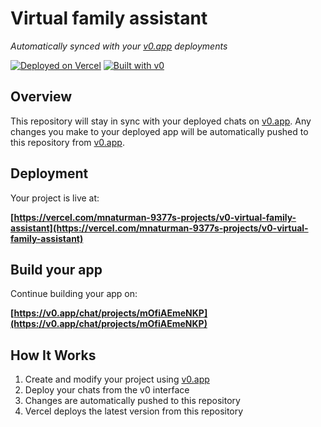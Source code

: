# Virtual family assistant

*Automatically synced with your [v0.app](https://v0.app) deployments*

[![Deployed on Vercel](https://img.shields.io/badge/Deployed%20on-Vercel-black?style=for-the-badge&logo=vercel)](https://vercel.com/mnaturman-9377s-projects/v0-virtual-family-assistant)
[![Built with v0](https://img.shields.io/badge/Built%20with-v0.app-black?style=for-the-badge)](https://v0.app/chat/projects/mOfiAEmeNKP)

## Overview

This repository will stay in sync with your deployed chats on [v0.app](https://v0.app).
Any changes you make to your deployed app will be automatically pushed to this repository from [v0.app](https://v0.app).

## Deployment

Your project is live at:

**[https://vercel.com/mnaturman-9377s-projects/v0-virtual-family-assistant](https://vercel.com/mnaturman-9377s-projects/v0-virtual-family-assistant)**

## Build your app

Continue building your app on:

**[https://v0.app/chat/projects/mOfiAEmeNKP](https://v0.app/chat/projects/mOfiAEmeNKP)**

## How It Works

1. Create and modify your project using [v0.app](https://v0.app)
2. Deploy your chats from the v0 interface
3. Changes are automatically pushed to this repository
4. Vercel deploys the latest version from this repository

